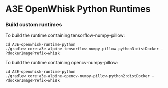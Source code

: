 # A3E OpenWhisk Python Runtimes

### Build custom runtimes
To build the runtime containing tensorflow-numpy-pillow:
```
cd A3E-openwhisk-runtime-python
./gradlew core:a3e-alpine-tensorflow-numpy-pillow-python3:distDocker -PdockerImagePrefix=whisk
```

To build the runtime containing opencv-numpy-pillow:
```
cd A3E-openwhisk-runtime-python
./gradlew core:a3e-alpine-opencv-numpy-pillow-python2:distDocker -PdockerImagePrefix=whisk
```
